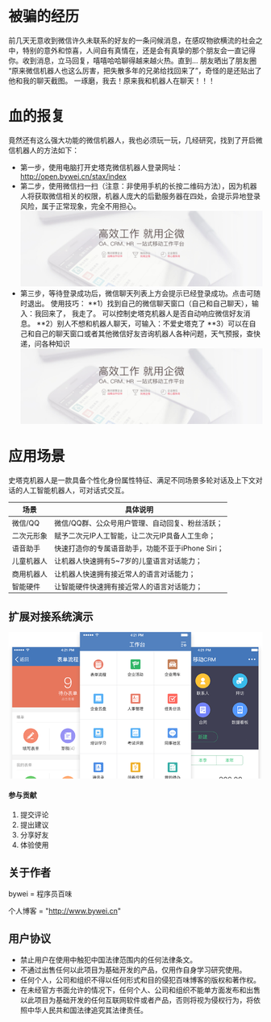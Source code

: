 # 被骗的经历 
  前几天无意收到微信许久未联系的好友的一条问候消息，在感叹物欲横流的社会之中，特别的意外和惊喜，人间自有真情在，还是会有真挚的那个朋友会一直记得你。收到消息，立马回复，嘻嘻哈哈聊得越来越火热。直到... 朋友晒出了朋友圈 “原来微信机器人也这么厉害，把失散多年的兄弟给找回来了”，奇怪的是还贴出了他和我的聊天截图。 一琢磨，我去！原来我和机器人在聊天！！！
  
# 血的报复
  竟然还有这么强大功能的微信机器人，我也必须玩一玩，几经研究，找到了开启微信机器人的方法如下：
 * 第一步，使用电脑打开史塔克微信机器人登录网址： http://open.bywei.cn/stax/index 
 * 第二步，使用微信扫一扫（注意：非使用手机的长按二维码方法），因为机器人将获取微信相关的权限，机器人庞大的后勤服务器在四处，会提示异地登录风险，属于正常现象，完全不用担心。
  ![列表](./screenshot/banner.jpg)
 * 第三步，等待登录成功后，微信聊天列表上方会提示已经登录成功。点击可随时退出。
         使用技巧：
         **1）找到自己的微信聊天窗口（自己和自己聊天），输入：我回来了， 我走了。 可以控制史塔克机器人是否自动响应微信好友消息。
         **2）别人不想和机器人聊天，可输入：不爱史塔克了
         **3）可以在自己和自己的聊天窗口或者其他微信好友咨询机器人各种问题，天气预报，查快递，问各种知识
![列表](./screenshot/banner.jpg)

# 应用场景

   史塔克机器人是一款具备个性化身份属性特征、满足不同场景多轮对话及上下文对话的人工智能机器人，可对话式交互。

| 场景 | 具体说明 |
| ------ | -------------------------------- | 
| 微信/QQ | 微信/QQ群、公众号用户管理、自动回复、粉丝活跃；|
| 二次元形象 | 赋予二次元IP人工智能，让二次元IP具备人工生命；| 
| 语音助手 | 快速打造你的专属语音助手，功能不亚于iPhone Siri； | 
| 儿童机器人 | 让机器人快速拥有5~7岁的儿童语言对话能力； | 
| 商用机器人 | 让机器人快速拥有接近常人的语言对话能力；| 
| 智能硬件 | 让智能硬件快速拥有接近常人的语言对话能力；   | 


## 扩展对接系统演示
![扩展系统](./screenshot/module_img04.png)


#### 参与贡献

1. 提交评论
2. 提出建议
3. 分享好友
4. 体验使用

## 关于作者
bywei = 程序员百味

个人博客 = "http://www.bywei.cn"

## 用户协议
* 禁止用户在使用中触犯中国法律范围内的任何法律条文。
* 不通过出售任何以此项目为基础开发的产品，仅用作自身学习研究使用。
* 任何个人，公司和组织不得以任何形式和目的侵犯百味博客的版权和著作权。
* 在未经官方书面允许的情况下，任何个人、公司和组织不能单方面发布和出售以此项目为基础开发的任何互联网软件或者产品，否则将视为侵权行为，将依照中华人民共和国法律追究其法律责任。
